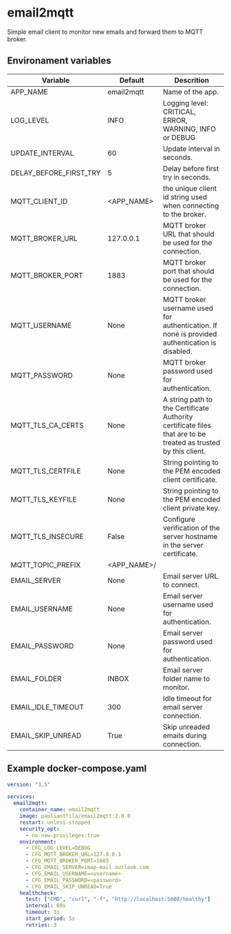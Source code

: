 # email2mqtt

Simple email client to monitor new emails and forward them to MQTT broker.

## Environament variables

| Variable               | Default     | Descrition                                                                                                     |
|------------------------|-------------|----------------------------------------------------------------------------------------------------------------|
| APP_NAME               | email2mqtt  | Name of the app.                                                                                               |
| LOG_LEVEL              | INFO        | Logging level: CRITICAL, ERROR, WARNING, INFO or DEBUG                                                         |
| UPDATE_INTERVAL        | 60          | Update interval in seconds.                                                                                    |
| DELAY_BEFORE_FIRST_TRY | 5           | Delay before first try in seconds.                                                                             |
| MQTT_CLIENT_ID         | <APP_NAME>  | the unique client id string used when connecting to the broker.                                                |
| MQTT_BROKER_URL        | 127.0.0.1   | MQTT broker URL that should be used for the connection.                                                        |
| MQTT_BROKER_PORT       | 1883        | MQTT broker port that should be used for the connection.                                                       |
| MQTT_USERNAME          | None        | MQTT broker username used for authentication. If none is provided authentication is disabled.                  |
| MQTT_PASSWORD          | None        | MQTT broker password used for authentication.                                                                  |
| MQTT_TLS_CA_CERTS      | None        | A string path to the Certificate Authority certificate files that are to be treated as trusted by this client. |
| MQTT_TLS_CERTFILE      | None        | String pointing to the PEM encoded client certificate.                                                         |
| MQTT_TLS_KEYFILE       | None        | String pointing to the PEM encoded client private key.                                                         |
| MQTT_TLS_INSECURE      | False       | Configure verification of the server hostname in the server certificate.                                       |
| MQTT_TOPIC_PREFIX      | <APP_NAME>/ |                                                                                                                |
| EMAIL_SERVER           | None        | Email server URL to connect.                                                                                   |
| EMAIL_USERNAME         | None        | Email server username used for authentication.                                                                 |
| EMAIL_PASSWORD         | None        | Email server password used for authentication.                                                                 |
| EMAIL_FOLDER           | INBOX       | Email server folder name to monitor.                                                                           |
| EMAIL_IDLE_TIMEOUT     | 300         | Idle timeout for email server connection.                                                                      |
| EMAIL_SKIP_UNREAD      | True        | Skip unreaded emails during connection.                                                                        |

## Example docker-compose.yaml

```yaml
version: "3.5"

services:
  email2mqtt:
    container_name: email2mqtt
    image: paulianttila/email2mqtt:2.0.0
    restart: unless-stopped
    security_opt:
      - no-new-privileges:true
    environment:
      - CFG_LOG_LEVEL=DEBUG
      - CFG_MQTT_BROKER_URL=127.0.0.1
      - CFG_MQTT_BROKER_PORT=1883
      - CFG_EMAIL_SERVER=imap-mail.outlook.com
      - CFG_EMAIL_USERNAME=<username>
      - CFG_EMAIL_PASSWORD=<password>
      - CFG_EMAIL_SKIP_UNREAD=True
    healthcheck:
      test: ["CMD", "curl", "-f", "http://localhost:5000/healthy"]
      interval: 60s
      timeout: 3s
      start_period: 5s
      retries: 3
 ```